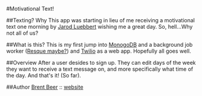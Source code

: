 #Motivational Text!

##Texting? Why
This app was starting in lieu of me receiving a motivational text one 
morning by [Jarod Luebbert](http://github.com/jarodl) wishing me a great
day. So, hell...Why not all of us?

##What is this?
This is my first jump into [MonogoDB](http://www.mongodb.org/) and a 
background job worker ([Resque maybe?](https://github.com/defunkt/resque))
and [Twilio](http://twilio.com) as a web app. Hopefully all goes well.

##Overview
After a user desides to sign up. They can edit days of the week they want 
to receive a text message on, and more specifically what time of the day.
And that's it! (So far).

##Author
[Brent Beer](http://github.com/brntbeer) :: [website](http://brntbeer.com)
